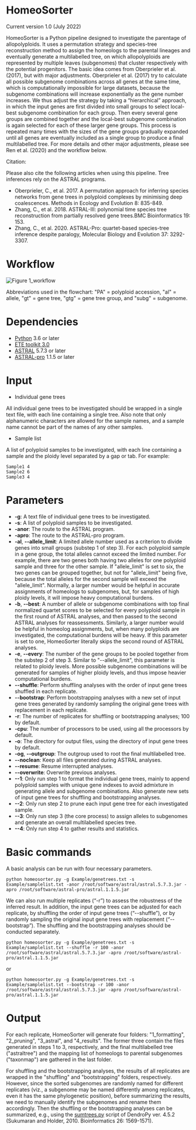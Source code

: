 # HomeoSorter

Current version 1.0 (July 2022)

HomeoSorter is a Python pipeline designed to investigate the parentage of allopolyploids. It uses a permutation strategy and species-tree reconstruction method to assign the homeologs to the parental lineages and eventually generate a multilabelled tree, on which allopolyploids are represented by multiple leaves (subgenomes) that cluster respectively with the potential progenitors. The basic idea comes from Oberprieler et al. (2017), but with major adjustments. Oberprieler et al. (2017) try to calculate all possible subgenome combinations across all genes at the same time, which is computationally impossible for large datasets, because the subgenome combinations will increase exponentially as the gene number increases. We thus adjust the strategy by taking a “hierarchical” approach, in which the input genes are first divided into small groups to select local-best subgenome combination for each group. Then every several gene groups are combined together and the local-best subgenome combination is again selected for each of these larger gene groups. This process is repeated many times with the sizes of the gene groups gradually expanded until all genes are eventually included as a single group to produce a final multilabelled tree. For more details and other major adjustments, please see Ren et al. (2020) and the workflow below.

Citation:

Please also cite the following articles when using this pipeline. Tree inferences rely on the ASTRAL programs.

- Oberprieler, C., et al. 2017. A permutation approach for inferring species networks from gene trees in polyploid complexes by minimising deep coalescences. Methods in Ecology and Evolution 8: 835-849.
- Zhang, C., et al. 2018. ASTRAL-III: polynomial time species tree reconstruction from partially resolved gene trees.BMC Bioinformatics 19: 153.
- Zhang, C., et al. 2020. ASTRAL-Pro: quartet-based species-tree inference despite paralogy, Molecular Biology and Evolution 37: 3292-3307.


# Workflow

![Figure 1_workflow](https://user-images.githubusercontent.com/108538922/177048506-749c9c9b-219c-4405-9cb5-fad0e519d2db.png)


Abbreviations used in the flowchart: "PA" = polyploid accession, "al" = allele, "gt" = gene tree, "gtg" = gene tree group, and "subg" = subgenome.

# Dependencies

- [Python](https://www.python.org/downloads/) 3.6 or later
- [ETE toolkit 3.0](http://etetoolkit.org/download/)
- [ASTRAL](https://github.com/smirarab/ASTRAL) 5.7.3 or later
- [ASTRAL-pro](https://github.com/chaoszhang/A-pro) 1.1.5 or later

# Input

- Individual gene trees

All individual gene trees to be investigated should be wrapped in a single text file, with each line containing a single tree. Also note that only alphanumeric characters are allowed for the sample names, and a sample name cannot be part of the names of any other samples.

- Sample list

A list of polyploid samples to be investigated, with each line containing a sample and the ploidy level separated by a gap or tab. For example:
```
Sample1 4
Sample2 6
Sample3 4
```

# Parameters

- **-g**:                           A text file of individual gene trees to be investigated.
- **-s**:                           A list of polyploid samples to be investigated.
- **-anor**:                        The route to the ASTRAL program.
- **-apro**:                        The route to the ASTRAL-pro program.
- **-al**, **--allele_limit**:      A limited allele number used as a criterion to divide genes into small groups (substep 1 of step 3). For each polyploid sample in a gene group, the total alleles cannot exceed the limited number. For example, there are two genes both having two alleles for one polyploid sample and three for the other sample. If "allele_limit" is set to six, the two genes can be grouped together, but not for "allele_limit" being five, because the total alleles for the second sample will exceed the "allele_limit". Normally, a larger number would be helpful in accurate assignments of homeologs to subgenomes, but, for samples of high ploidy levels, it will impose heavy computational burdens.
- **-b**, **--best**:               A number of allele or subgenome combinations with top final normalized quartet scores to be selected for every polyploid sample in the first round of ASTRAL analyses, and then passed to the second ASTRAL analyses for reassessments. Similarly, a larger number would be helpful in homeolog assignments, but, when many polyploids are investigated, the computational burdens will be heavy. If this parameter is set to one, HomeoSorter literally skips the second round of ASTRAL analyses.
- **-e**, **--every**:              The number of the gene groups to be pooled together from the substep 2 of step 3. Similar to "--allele_limit", this parameter is related to ploidy levels. More possible subgenome combinations will be generated for samples of higher ploidy levels, and thus impose heavier computational burdens.
- **--shuffle**:                    Perform shuffling analyses with the order of input gene trees shuffled in each replicate.
- **--bootstrap**:                  Perform bootstrapping analyses with a new set of input gene trees generated by randomly sampling the original gene trees with replacement in each replicate.
- **-r**:                           The number of replicates for shuffling or bootstrapping analyses; 100 by default.
- **-cpu**:                         The number of processors to be used, using all the processors by default.
- **-o**:                           The directory for output files, using the directory of input gene trees by default.
- **-og**, **--outgroup**:          The outgroup used to root the final multilabelled tree.
- **--noclean**:                    Keep all files generated during ASTRAL analyses.
- **--resume**:                     Resume interrupted analyses.
- **--overwrite**:                  Overwrite previous analyses.
- **--1**:                          Only run step 1 to format the individual gene trees, mainly to append polyploid samples with unique gene indexes to avoid admixture in generating allele and subgenome combinations. Also generate new sets of input gene trees for shuffling and bootstrapping analyses.
- **--2**:                          Only run step 2 to prune each input gene tree for each investigated sample.
- **--3**:                          Only run step 3 (the core process) to assign alleles to subgenomes and generate an overall multilabelled species tree.
- **--4**:                          Only run step 4 to gather results and statistics.


# Basic commands

A basic analysis can be run with four necessary parameters.
```
python homeosorter.py -g Example/genetrees.txt -s Example/samplelist.txt -anor /root/software/astral/astral.5.7.3.jar -apro /root/software/astral-pro/astral.1.1.5.jar
```

We can also run multiple replicates (“-r”) to assess the robustness of the inferred result. In addition, the input gene trees can be adjusted for each replicate, by shuffling the order of input gene trees (“--shuffle”), or by randomly sampling the original input gene trees with replacement (“--bootstrap”). The shuffling and the bootstrapping analyses should be conducted separately. 
```
python homeosorter.py -g Example/genetrees.txt -s Example/samplelist.txt --shuffle -r 100 -anor /root/software/astral/astral.5.7.3.jar -apro /root/software/astral-pro/astral.1.1.5.jar
```
or
```
python homeosorter.py -g Example/genetrees.txt -s Example/samplelist.txt --bootstrap -r 100 -anor /root/software/astral/astral.5.7.3.jar -apro /root/software/astral-pro/astral.1.1.5.jar
```

# Output

For each replicate, HomeoSorter will generate four folders: "1_formatting", "2_pruning", "3_astral", and "4_results". The former three contain the files generated in steps 1 to 3, respectively, and the final multilabelled tree ("astraltree") and the mapping list of homeologs to parental subgenomes ("taxonmap") are gathered in the last folder. 

For shuffling and the bootstrapping analyses, the results of all replicates are wrapped in the "shuffling" and "bootstrapping" folders, respectively. However, since the sorted subgenomes are randomly named for different replicates (viz., a subgenome may be named differently among replicates, even it has the same phylogenetic position), before summarizing the results, we need to manually identify the subgenomes and rename them accordingly. Then the shuffling or the bootstrapping analyses can be summarized, e.g., using the [sumtrees.py](https://dendropy.org/programs/sumtrees.html) script of DendroPy ver. 4.5.2 (Sukumaran and Holder, 2010. Bioinformatics 26: 1569-1571).
